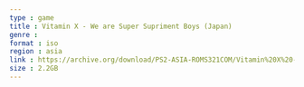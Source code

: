```yaml
---
type : game
title : Vitamin X - We are Super Supriment Boys (Japan)
genre : 
format : iso
region : asia
link : https://archive.org/download/PS2-ASIA-ROMS321COM/Vitamin%20X%20-%20We%20are%20Super%20Supriment%20Boys%20%28Japan%29.7z
size : 2.2GB
---
```

